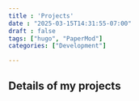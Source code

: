 ```yaml
---
title : 'Projects'
date : "2025-03-15T14:31:55-07:00"
draft : false
tags: ["hugo", "PaperMod"]
categories: ["Development"]

---
```

## Details of my projects